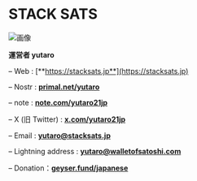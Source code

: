# STACK SATS
![画像](https://stacksats.jp/wp-content/uploads/2023/02/E7C8BD7F-39C0-4257-806C-7F3234ED34D7.jpeg)

**運営者 yutaro**

– Web : [**https://stacksats.jp**](https://stacksats.jp)

– Nostr : [**primal.net/yutaro**](https://primal.net/yutaro)

– note : [**note.com/yutaro21jp**](https://note.com/yutaro21jp)

– X (旧 Twitter) : [**x.com/yutaro21jp**](https://twitter.com/yutaro21jp)

– Email : **yutaro@stacksats.jp**

– Lightning address : **yutaro@walletofsatoshi.com**

– Donation：[**geyser.fund/japanese**](https://geyser.fund/project/japanese)
